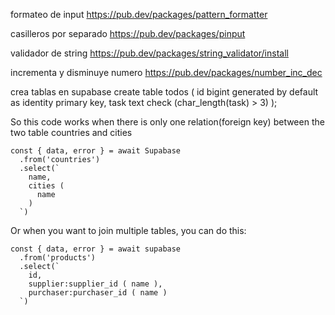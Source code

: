 formateo de input 
https://pub.dev/packages/pattern_formatter

casilleros por separado
https://pub.dev/packages/pinput

validador de string
https://pub.dev/packages/string_validator/install

incrementa y disminuye numero
https://pub.dev/packages/number_inc_dec


crea tablas en supabase 
create table todos (
  id bigint generated by default as identity primary key,
  task text check (char_length(task) > 3)
);


So this code works when there is only one relation(foreign key) between the two table countries and cities

```
const { data, error } = await Supabase
  .from('countries')
  .select(`
    name,
    cities (
      name
    )
  `)
```
  
Or when you want to join multiple tables, you can do this:

```
const { data, error } = await supabase
  .from('products')
  .select(`
    id,
    supplier:supplier_id ( name ),
    purchaser:purchaser_id ( name )
  `)
```